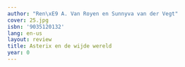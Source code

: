 ```yaml
---
author: "Ren\xE9 A. Van Royen en Sunnyva van der Vegt"
cover: 25.jpg
isbn: '9035120132'
lang: en-us
layout: review
title: Asterix en de wijde wereld
year: 0
---
```


